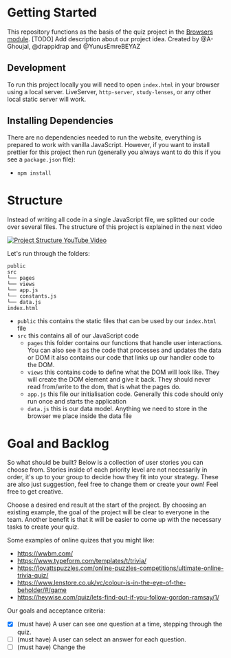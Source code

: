 # Getting Started

This repository functions as the basis of the quiz project in the [Browsers module](https://github.com/HackYourFuture/Browsers). [TODO] Add description about our project idea.
Created by @A-Ghoujal, @drappidrap and @YunusEmreBEYAZ

## Development

To run this project locally you will need to open `index.html` in your browser using a local server. LiveServer, `http-server`, `study-lenses`, or any other local static server will work.

## Installing Dependencies

There are no dependencies needed to run the website, everything is prepared to work with vanilla JavaScript. However, if you want to install prettier for this project then run (generally you always want to do this if you see a `package.json` file):

- `npm install`

# Structure

Instead of writing all code in a single JavaScript file, we splitted our code over several files.
The structure of this project is explained in the next video

[![Project Structure YouTube Video](https://i.imgur.com/hDcLYFt.png)](https://youtu.be/bysBqtSKBpQ)

Let's run through the folders:

```
public
src
└── pages
└── views
└── app.js
└── constants.js
└── data.js
index.html
```

- `public` this contains the static files that can be used by our `index.html` file
- `src` this contains all of our JavaScript code
  - `pages` this folder contains our functions that handle user interactions. You can also see it as the code that processes and updates the data or DOM
    it also contains our code that links up our handler code to the DOM.
  - `views` this contains code to define what the DOM will look like. They will create the DOM element and give it back. They should never read from/write to the dom, that is what the pages do.
  - `app.js` this file our initialisation code. Generally this code should only run once and starts the application
  - `data.js` this is our data model. Anything we need to store in the browser we place inside the data file

# Goal and Backlog

So what should be built? Below is a collection of user stories you can choose from. Stories inside of each priority level are not necessarily in order, it's up to your group to decide how they fit into your strategy. These are also just suggestion, feel free to change them or create your own! Feel free to get creative.

Choose a desired end result at the start of the project.
By choosing an existing example, the goal of the project will be clear to everyone in the team.
Another benefit is that it will be easier to come up with the necessary tasks to create your quiz.

Some examples of online quizes that you might like:

- https://wwbm.com/
- https://www.typeform.com/templates/t/trivia/
- https://lovattspuzzles.com/online-puzzles-competitions/ultimate-online-trivia-quiz/
- https://www.lenstore.co.uk/vc/colour-is-in-the-eye-of-the-beholder/#/game
- https://heywise.com/quiz/lets-find-out-if-you-follow-gordon-ramsay/1/

Our goals and acceptance criteria:

- [x] (must have) A user can see one question at a time, stepping through the quiz.
- [ ] (must have) A user can select an answer for each question.
- [ ] (must have) Change the <title>
- [ ] (must have) add a favicon.
- [ ] (should have) A user can see what the correct answer is after they selected their answer.
- [ ] (should have) A user can see their score update in real-time as they select answers.
- [ ] (should have) A user can refresh the page and still have his/her given answers available.
- [ ] (could have) A user can "skip" the question and learn the correct answer, this forfeits the question.
- [ ] (could have) Transition between pages or question look fancy like TypeForm for example.

You should create tasks that fit with your goal, these tasks serve just as an example.
